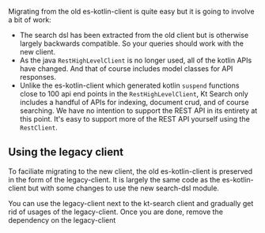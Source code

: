 Migrating from the old es-kotlin-client is quite easy but it is going to involve a bit of work:

- The search dsl has been extracted from the old client but is otherwise largely backwards compatible. So your queries should work with the new client.
- As the java `RestHighLevelClient` is no longer used, all of the kotlin APIs have changed. And that of course includes model classes for API responses.
- Unlike the es-kotlin-client which generated kotlin `suspend` functions close to 100 api end points in the `RestHighLevelClient`, Kt Search only includes a handful of APIs for indexing, document crud, and of course searching. We have no intention to support the REST API in its entirety at this point. It's easy to support more of the REST API yourself using the `RestClient`.

## Using the legacy client

To faciliate migrating to the new client, the old es-kotlin-client is preserved in the form of the legacy-client. It is largely the same code as the es-kotlin-client but with some changes to use the new search-dsl module.

You can use the legacy-client next to the kt-search client and gradually get rid of usages of the legacy-client. Once you are done, remove the dependency on the legacy-client